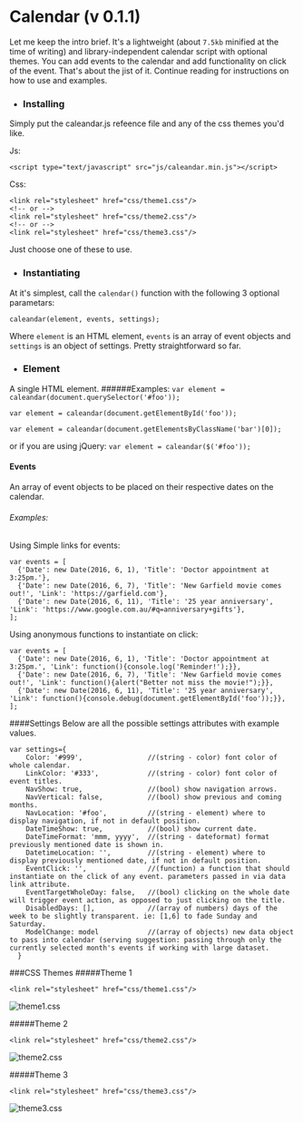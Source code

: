 
# Calendar (v 0.1.1)

Let me keep the intro brief. It's a lightweight (about `7.5kb` minified at the time of writing) and library-independent calendar script with optional themes. You can add events to the calendar and add functionality on click of the event. That's about the jist of it. Continue reading for instructions on how to use and examples.

 - ### Installing

Simply put the caleandar.js refeence file and any of the css themes you'd like. 

Js:
```
<script type="text/javascript" src="js/caleandar.min.js"></script>
```

Css:
```
<link rel="stylesheet" href="css/theme1.css"/>
<!-- or -->
<link rel="stylesheet" href="css/theme2.css"/>
<!-- or -->
<link rel="stylesheet" href="css/theme3.css"/>
```
Just choose one of these to use.

 - ### Instantiating
At it's simplest, call the `calendar()` function with the following 3 optional parametars:
```
caleandar(element, events, settings);
```
Where `element` is an HTML element, `events` is an array of event objects and `settings` is an object of settings. Pretty straightforward so far.

 - ### Element
A single HTML element.
######Examples:
`var element = caleandar(document.querySelector('#foo'));`

`var element = caleandar(document.getElementById('foo'));`

`var element = caleandar(document.getElementsByClassName('bar')[0]);`

or if you are using jQuery:
`var element = caleandar($('#foo'));`

#### Events
An array of event objects to be placed on their respective dates on the calendar.

###### Examples:
Using Simple links for events:
```
var events = [
  {'Date': new Date(2016, 6, 1), 'Title': 'Doctor appointment at 3:25pm.'},
  {'Date': new Date(2016, 6, 7), 'Title': 'New Garfield movie comes out!', 'Link': 'https://garfield.com'},
  {'Date': new Date(2016, 6, 11), 'Title': '25 year anniversary', 'Link': 'https://www.google.com.au/#q=anniversary+gifts'},
];
```
Using anonymous functions to instantiate on click:
```
var events = [
  {'Date': new Date(2016, 6, 1), 'Title': 'Doctor appointment at 3:25pm.', 'Link': function(){console.log('Reminder!');}},
  {'Date': new Date(2016, 6, 7), 'Title': 'New Garfield movie comes out!', 'Link': function(){alert("Better not miss the movie!");}},
  {'Date': new Date(2016, 6, 11), 'Title': '25 year anniversary', 'Link': function(){console.debug(document.getElementById('foo'));}},
];
```

####Settings
Below are all the possible settings attributes with example values.
```
var settings={
    Color: '#999',                //(string - color) font color of whole calendar.
    LinkColor: '#333',            //(string - color) font color of event titles.
    NavShow: true,                //(bool) show navigation arrows.
    NavVertical: false,           //(bool) show previous and coming months.
    NavLocation: '#foo',          //(string - element) where to display navigation, if not in default position.
    DateTimeShow: true,           //(bool) show current date.
    DateTimeFormat: 'mmm, yyyy',  //(string - dateformat) format previously mentioned date is shown in.
    DatetimeLocation: '',         //(string - element) where to display previously mentioned date, if not in default position.
    EventClick: '',               //(function) a function that should instantiate on the click of any event. parameters passed in via data link attribute.
    EventTargetWholeDay: false,   //(bool) clicking on the whole date will trigger event action, as opposed to just clicking on the title.
    DisabledDays: [],             //(array of numbers) days of the week to be slightly transparent. ie: [1,6] to fade Sunday and Saturday.
    ModelChange: model            //(array of objects) new data object to pass into calendar (serving suggestion: passing through only the currently selected month's events if working with large dataset.
  }
```

###CSS Themes
#####Theme 1
```
<link rel="stylesheet" href="css/theme1.css"/>
```
![theme1.css](http://i.imgur.com/MoBMUEa.png)

#####Theme 2
```
<link rel="stylesheet" href="css/theme2.css"/>
```
![theme2.css](http://i.imgur.com/6l7VSIL.png)

#####Theme 3
```
<link rel="stylesheet" href="css/theme3.css"/>
```
![theme3.css](http://i.imgur.com/fsNXVwc.png)
